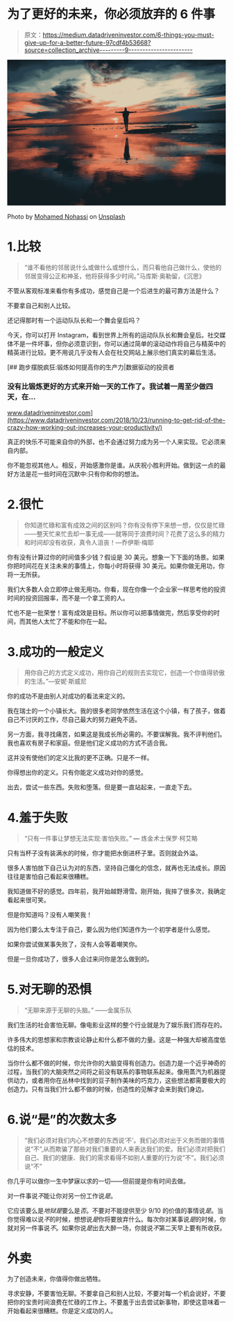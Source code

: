 # 为了更好的未来，你必须放弃的 6 件事

> 原文：<https://medium.datadriveninvestor.com/6-things-you-must-give-up-for-a-better-future-97cdf4b53668?source=collection_archive---------9----------------------->

![](img/cdb348f7bc49d424460ffac5224461e3.png)

Photo by [Mohamed Nohassi](https://unsplash.com/@coopery?utm_source=medium&utm_medium=referral) on [Unsplash](https://unsplash.com?utm_source=medium&utm_medium=referral)

# 1.比较

> “谁不看他的邻居说什么或做什么或想什么，而只看他自己做什么，使他的邻居变得公正和神圣，他将获得多少时间。”马库斯·奥勒留，《沉思》

不管从客观标准来看你有多成功，感觉自己是一个后进生的最可靠方法是什么？

不要拿自己和别人比较。

还记得那时有一个运动队队长和一个舞会皇后吗？

今天，你可以打开 Instagram，看到世界上所有的运动队队长和舞会皇后。社交媒体不是一件坏事，但你必须意识到，你可以通过简单的滚动动作将自己与精英中的精英进行比较。更不用说几乎没有人会在社交网站上展示他们真实的幕后生活。

[](https://www.datadriveninvestor.com/2018/10/23/running-to-get-rid-of-the-crazy-how-working-out-increases-your-productivity/) [## 跑步摆脱疯狂:锻炼如何提高你的生产力|数据驱动的投资者

### 没有比锻炼更好的方式来开始一天的工作了。我试着一周至少做四天，在…

www.datadriveninvestor.com](https://www.datadriveninvestor.com/2018/10/23/running-to-get-rid-of-the-crazy-how-working-out-increases-your-productivity/) 

真正的快乐不可能来自你的外部，也不会通过努力成为另一个人来实现。它必须来自内部。

你不能忽视其他人。相反，开始感激你是谁。从庆祝小胜利开始。做到这一点的最好方法是花一些时间在沉默中:只有你和你的想法。

# 2.很忙

> 你知道忙碌和富有成效之间的区别吗？你有没有停下来想一想，仅仅是忙碌——整天忙来忙去却一事无成——就等同于浪费时间？花费了这么多的精力和时间却没有收获，真令人沮丧！—乔伊斯·梅耶

你有没有计算过你的时间值多少钱？假设是 30 美元。想象一下下面的场景。如果你把时间花在关注未来的事情上，你每小时将获得 30 美元。如果你做无用功，你将一无所获。

我们大多数人会立即停止做无用功。你看，现在你像一个企业家一样思考他的投资时间的投资回报率，而不是一个拿工资的人。

忙也不是一批荣誉！富有成效是目标。所以你可以把事情做完，然后享受你的时间，而其他人太忙了不能和你在一起。

# 3.成功的一般定义

> 用你自己的方式定义成功，用你自己的规则去实现它，创造一个你值得骄傲的生活。”—安妮·斯威尼

你的成功不是由别人对成功的看法来定义的。

我在瑞士的一个小镇长大。我的很多老同学依然生活在这个小镇，有了孩子，做着自己不讨厌的工作，尽自己最大的努力避免不适。

另一方面，我寻找痛苦，如果这是我成长所必需的。不要误解我。我不评判他们。我也喜欢有房子和家庭。但是他们定义成功的方式不适合我。

这并没有使他们的定义比我的更不正确。只是不一样。

你得想出你的定义。只有你能定义成功对你的感觉。

出去，尝试一些东西。失败和堕落。但是要一直站起来，一直走下去。

# 4.羞于失败

> “只有一件事让梦想无法实现:害怕失败。” **―** 炼金术士保罗·柯艾略

只有当杯子没有装满水的时候，你才能把水倒进杯子里。否则就会外溢。

很多人害怕放下自己认为对的东西，坚持自己僵化的信念，就再也无法成长。原因往往是害怕自己看起来很糟糕。

我知道做不好的感觉。四年前，我开始越野滑雪。刚开始，我摔了很多次，我确定看起来很可笑。

但是你知道吗？没有人嘲笑我！

因为他们要么太专注于自己，要么因为他们知道作为一个初学者是什么感觉。

如果你尝试做某事失败了，没有人会等着嘲笑你。

但是一旦你成功了，很多人会过来问你是怎么做到的。

# 5.对无聊的恐惧

> “无聊来源于无聊的头脑。”
> ――金属乐队

我们生活的社会害怕无聊。像电影业这样的整个行业就是为了娱乐我们而存在的。

许多伟大的思想家和宗教谈论静止和什么都不做的力量。这是一种强大却被高度低估的技术。

当你什么都不做的时候，你允许你的大脑变得有创造力。创造力是一个近乎神奇的过程，当我们的大脑突然之间将之前没有联系的事物联系起来。像用蒸汽为机器提供动力，或者用你在丛林中找到的豆子制作美味的巧克力，这些想法都需要极大的创造力。只有当我们什么都不做的时候，创造性的见解才会来到我们身边。

# 6.说“是”的次数太多

> “我们必须对我们内心不想要的东西说‘不’。我们必须对出于义务而做的事情说“不”,从而欺骗了那些对我们重要的人来表达我们的爱。我们必须对把我们自己、我们的健康、我们的需求看得不如别人重要的行为说“不”。我们必须说“不”

你几乎可以做你一生中梦寐以求的一切——但前提是你有时间去做。

对一件事说*不*能让你对另一份工作说*是*。

它应该要么是*地狱是*要么是*否*。不要对不能提供至少 9/10 的价值的事情说*是*。当你觉得难以说*不*的时候，想想说*是*你将要放弃什么。每次你对某事说*是*的时候，你就对另一件事说*不*。如果你说*是*出去大醉一场，你就说*不*第二天早上要有所收获。

# 外卖

为了创造未来，你值得你做出牺牲。

寻求安静，不要害怕无聊。不要拿自己和别人比较，不要对每一个机会说好，不要把你的宝贵时间浪费在忙碌的工作上。不要羞于出去尝试新事物，即使这意味着一开始看起来很糟糕。你是定义成功的人。